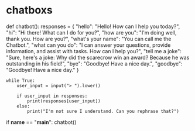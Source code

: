 # chatboxs
def chatbot():
    responses = {
        "hello": "Hello! How can I help you today?",
        "hi": "Hi there! What can I do for you?",
        "how are you": "I'm doing well, thank you. How are you?",
        "what's your name": "You can call me the Chatbot.",
        "what can you do": "I can answer your questions, provide information, and assist with tasks. How can I help you?",
        "tell me a joke": "Sure, here's a joke: Why did the scarecrow win an award? Because he was outstanding in his field!",
        "bye": "Goodbye! Have a nice day.",
        "goodbye": "Goodbye! Have a nice day."
    }

    while True:
        user_input = input("> ").lower()

        if user_input in responses:
            print(responses[user_input])
        else:
            print("I'm not sure I understand. Can you rephrase that?")

if __name__ == "__main__":
    chatbot()
